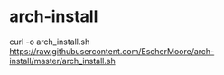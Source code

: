 # arch-install
curl -o arch_install.sh https://raw.githubusercontent.com/EscherMoore/arch-install/master/arch_install.sh
